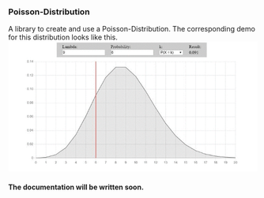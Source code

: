 ### Poisson-Distribution
A library to create and use a Poisson-Distribution.
The corresponding demo for this distribution looks like this.
![Poisson-Distribution](/doc/media/poisson_distribution.gif)
#### The documentation will be written soon.